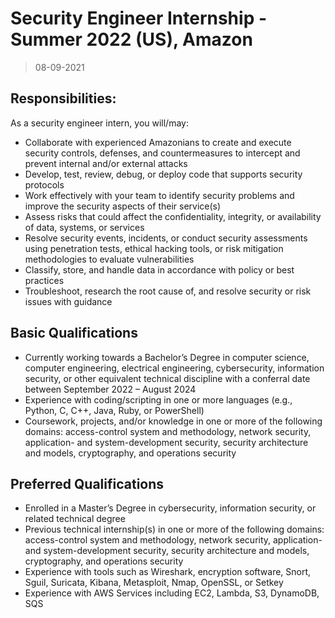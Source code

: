 # Security Engineer Internship - Summer 2022 (US), Amazon

> 08-09-2021

## Responsibilities:

As a security engineer intern, you will/may:

- Collaborate with experienced Amazonians to create and execute security controls, defenses, and countermeasures to intercept and prevent internal and/or external attacks
- Develop, test, review, debug, or deploy code that supports security protocols
- Work effectively with your team to identify security problems and improve the security aspects of their service(s)
- Assess risks that could affect the confidentiality, integrity, or availability of data, systems, or services
- Resolve security events, incidents, or conduct security assessments using penetration tests, ethical hacking tools, or risk mitigation methodologies to evaluate vulnerabilities
- Classify, store, and handle data in accordance with policy or best practices
- Troubleshoot, research the root cause of, and resolve security or risk issues with guidance

## Basic Qualifications

- Currently working towards a Bachelor’s Degree in computer science, computer engineering, electrical engineering, cybersecurity, information security, or other equivalent technical discipline with a conferral date between September 2022 – August 2024
- Experience with coding/scripting in one or more languages (e.g., Python, C, C++, Java, Ruby, or PowerShell)
- Coursework, projects, and/or knowledge in one or more of the following domains: access-control system and methodology, network security, application- and system-development security, security architecture and models, cryptography, and operations security

## Preferred Qualifications

- Enrolled in a Master’s Degree in cybersecurity, information security, or related technical degree
- Previous technical internship(s) in one or more of the following domains: access-control system and methodology, network security, application- and system-development security, security architecture and models, cryptography, and operations security
- Experience with tools such as Wireshark, encryption software, Snort, Sguil, Suricata, Kibana, Metasploit, Nmap, OpenSSL, or Setkey
- Experience with AWS Services including EC2, Lambda, S3, DynamoDB, SQS

